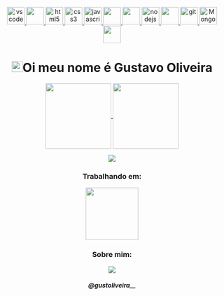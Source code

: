 
  <p align="center">
   <a href="https://code.visualstudio.com/">
      <img src="https://cdn.jsdelivr.net/gh/devicons/devicon/icons/vscode/vscode-original.svg" alt="vscode" width="40" height="40"/>
   </a>
    <a href="https://www.debian.org/index.pt.html">
       <img src="https://cdn.jsdelivr.net/gh/devicons/devicon/icons/debian/debian-original.svg" width="40" height="40"/>
   </a>
   <a href="https://developer.mozilla.org/pt-BR/docs/Web/HTML">
      <img src="https://cdn.jsdelivr.net/gh/devicons/devicon/icons/html5/html5-plain.svg" alt="html5" width="40" height="40"/>
   </a>
   <a href="https://developer.mozilla.org/pt-BR/docs/Web/CSS">
      <img src="https://cdn.jsdelivr.net/gh/devicons/devicon/icons/css3/css3-plain.svg" alt="css3" width="40" height="40"/>
   </a>
   <a href="https://developer.mozilla.org/en-US/docs/Web/JavaScript">
      <img src="https://cdn.jsdelivr.net/gh/devicons/devicon/icons/javascript/javascript-original.svg" alt="javascript" width="40" height="40"/>
   </a>
   <a href="https://laravel.com/">
       <img src="https://cdn.jsdelivr.net/gh/devicons/devicon/icons/laravel/laravel-plain.svg" width="40" height="40"/>
   </a>
   <a href="https://laravel.com/">
       <img src="https://cdn.jsdelivr.net/gh/devicons/devicon/icons/codeigniter/codeigniter-plain.svg" width="40" height="40"/>
   </a>
   <a href="https://nodejs.org">
      <img src="https://cdn.jsdelivr.net/gh/devicons/devicon/icons/nodejs/nodejs-original.svg" alt="nodejs" width="40" height="40"/>
   </a>
   <a href="https://developer.oracle.com/java/">
       <img src="https://cdn.jsdelivr.net/gh/devicons/devicon/icons/java/java-original.svg" width="40" height="40"/>
   </a>
   <a href="https://www.mysql.com/>
      <img src="https://cdn.jsdelivr.net/gh/devicons/devicon/icons/mysql/mysql-original.svg" width="40" height="40"/>
   </a>
   <a href="https://git-scm.com/">
      <img src="https://cdn.jsdelivr.net/gh/devicons/devicon/icons/git/git-original.svg" alt="git" width="40" height="40"/>
   </a>
   <a href="https://www.mongodb.com/">
       <img src="https://cdn.jsdelivr.net/gh/devicons/devicon/icons/mongodb/mongodb-original.svg" alt="MongoDB" width="40" height="40"/>
   </a> 
   <a href="https://www.php.net/">
       <img src="https://cdn.jsdelivr.net/gh/devicons/devicon/icons/php/php-original.svg" width="40" height="40"/>
   </a>                                                                                          
</p>

<h4 align="center">
<h1 align="center"><img src="https://media.giphy.com/media/hvRJCLFzcasrR4ia7z/giphy.gif" width="25px">Oi meu nome é Gustavo Oliveira</h1></img>

<p align="center">
  <a href="https://github.com/GustavoOliveira3">
    <img
      align="center"
      height="150em"
      src="https://github-readme-stats.vercel.app/api?username=GustavoOliveira3&show_icons=true&include_all_commits=true&count_private=true&theme=tokyonight"
    />
  </a>
  <a href="https://github.com/GustavoOliveira3">
    <img
      align="center"
      height="150em"
      src="https://github-readme-stats.vercel.app/api/top-langs/?username=GustavoOliveira3&show_icons=true&include_all_commits=true&count_private=true&layout=compact&theme=tokyonight"
    />
  </a>
</p>


<p align="center">
  <a href="https://github.com/GustavoOliveira3">
    <img
      align="center"
      src="https://github-profile-trophy.vercel.app/?username=GustavoOliveira3&theme=onedark&no-frame=true&row=1&&margin-w=20&no-bg=true"
    />
  </a>
</a>
</p>

<h3 align="center">Trabalhando em:</h3>

<p align="center">
  <a href="https://github.com/GustavoOliveira3/news.here">
    <img
      align="center"
      height="120em"
      src="https://github-readme-stats.vercel.app/api/pin/?username=GustavoOliveira3&repo=news.here&theme=tokyonight">
    </img>
  </a>
</p>

<h3 align="center">Sobre mim:</h3>

<p align="center">
  <a href="https://instagram.com/gustoliveira__/">
    <img
      align="center"
      src="https://img.shields.io/badge/Instagram-1C1C1C?style=for-the-badge&logo=instagram&logoColor=00FFFF"
    />
  </a>
</p>
<h5 align="center">@gustoliveira__</h5>
</details>
